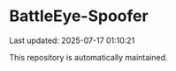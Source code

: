 # BattleEye-Spoofer

Last updated: 2025-07-17 01:10:21

This repository is automatically maintained.
